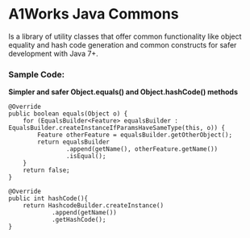 # A1Works Java Commons
Is a library of utility classes that offer common functionality like object equality and hash code generation and common constructs for safer development with Java 7+.

### Sample Code:
**Simpler and safer Object.equals() and Object.hashCode() methods**

    @Override
    public boolean equals(Object o) {
        for (EqualsBuilder<Feature> equalsBuilder : EqualsBuilder.createInstanceIfParamsHaveSameType(this, o)) {
            Feature otherFeature = equalsBuilder.getOtherObject();
            return equalsBuilder
                    .append(getName(), otherFeature.getName())
                    .isEqual();
        }
        return false;
    }

    @Override
    public int hashCode(){
        return HashcodeBuilder.createInstance()
                .append(getName())
                .getHashCode();
    }


